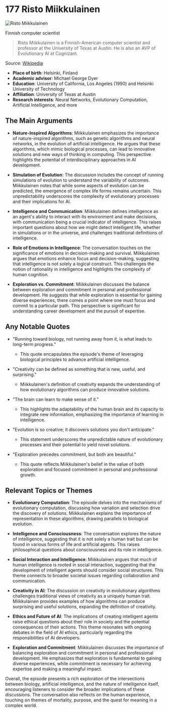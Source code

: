 # 177 Risto Miikkulainen


![Risto Miikkulainen](https://encrypted-tbn0.gstatic.com/images?q=tbn:ANd9GcRSjB0KPi5B9DvdKQ4JR0O64lAVaoVHJcjndxkSLRisAzROjzlgrNWDbw&s=0)

Finnish computer scientist

> Risto Miikkulainen is a Finnish-American computer scientist and professor at the University of Texas at Austin. He is also an AVP of Evolutionary AI at Cognizant.

Source: [Wikipedia](https://en.wikipedia.org/wiki/Risto_Miikkulainen)

- **Place of birth**: Helsinki, Finland
- **Academic advisor**: Michael George Dyer
- **Education**: University of California, Los Angeles (1990) and Helsinki University of Technology
- **Affiliation**: University of Texas at Austin
- **Research interests**: Neural Networks, Evolutionary Computation, Artificial Intelligence, and more


## The Main Arguments

- **Nature-Inspired Algorithms**: Miikkulainen emphasizes the importance of nature-inspired algorithms, such as genetic algorithms and neural networks, in the evolution of artificial intelligence. He argues that these algorithms, which mimic biological processes, can lead to innovative solutions and new ways of thinking in computing. This perspective highlights the potential of interdisciplinary approaches in AI development.

- **Simulation of Evolution**: The discussion includes the concept of running simulations of evolution to understand the variability of outcomes. Miikkulainen notes that while some aspects of evolution can be predicted, the emergence of complex life forms remains uncertain. This unpredictability underscores the complexity of evolutionary processes and their implications for AI.

- **Intelligence and Communication**: Miikkulainen defines intelligence as an agent's ability to interact with its environment and make decisions, with communication being a crucial indicator of intelligence. This raises important questions about how we might detect intelligent life, whether in simulations or in the universe, and challenges traditional definitions of intelligence.

- **Role of Emotions in Intelligence**: The conversation touches on the significance of emotions in decision-making and survival. Miikkulainen argues that emotions enhance focus and decision-making, suggesting that intelligence is not solely a logical construct. This challenges the notion of rationality in intelligence and highlights the complexity of human cognition.

- **Exploration vs. Commitment**: Miikkulainen discusses the balance between exploration and commitment in personal and professional development. He suggests that while exploration is essential for gaining diverse experiences, there comes a point where one must focus and commit to a particular path. This perspective is significant for understanding career development and the pursuit of expertise.

## Any Notable Quotes

- "Running toward biology, not running away from it, is what leads to long-term progress."
  - This quote encapsulates the episode's theme of leveraging biological principles to advance artificial intelligence.

- "Creativity can be defined as something that is new, useful, and surprising."
  - Miikkulainen's definition of creativity expands the understanding of how evolutionary algorithms can produce innovative solutions.

- "The brain can learn to make sense of it."
  - This highlights the adaptability of the human brain and its capacity to integrate new information, emphasizing the importance of learning in intelligence.

- "Evolution is so creative; it discovers solutions you don't anticipate."
  - This statement underscores the unpredictable nature of evolutionary processes and their potential to yield novel solutions.

- "Exploration precedes commitment, but both are beautiful."
  - This quote reflects Miikkulainen's belief in the value of both exploration and focused commitment in personal and professional growth.

## Relevant Topics or Themes

- **Evolutionary Computation**: The episode delves into the mechanisms of evolutionary computation, discussing how variation and selection drive the discovery of solutions. Miikkulainen explains the importance of representation in these algorithms, drawing parallels to biological evolution.

- **Intelligence and Consciousness**: The conversation explores the nature of intelligence, suggesting that it is not solely a human trait but can be found in various forms of life and artificial agents. This raises philosophical questions about consciousness and its role in intelligence.

- **Social Interaction and Intelligence**: Miikkulainen argues that much of human intelligence is rooted in social interaction, suggesting that the development of intelligent agents should consider social structures. This theme connects to broader societal issues regarding collaboration and communication.

- **Creativity in AI**: The discussion on creativity in evolutionary algorithms challenges traditional views of creativity as a uniquely human trait. Miikkulainen provides examples of how algorithms can produce surprising and useful solutions, expanding the definition of creativity.

- **Ethics and Future of AI**: The implications of creating intelligent agents raise ethical questions about their role in society and the potential consequences of their actions. This theme resonates with ongoing debates in the field of AI ethics, particularly regarding the responsibilities of AI developers.

- **Exploration and Commitment**: Miikkulainen discusses the importance of balancing exploration and commitment in personal and professional development. He emphasizes that exploration is fundamental to gaining diverse experiences, while commitment is necessary for achieving expertise and making a meaningful impact.

Overall, the episode presents a rich exploration of the intersections between biology, artificial intelligence, and the nature of intelligence itself, encouraging listeners to consider the broader implications of these discussions. The conversation also reflects on the human experience, touching on themes of mortality, purpose, and the quest for meaning in a complex world.